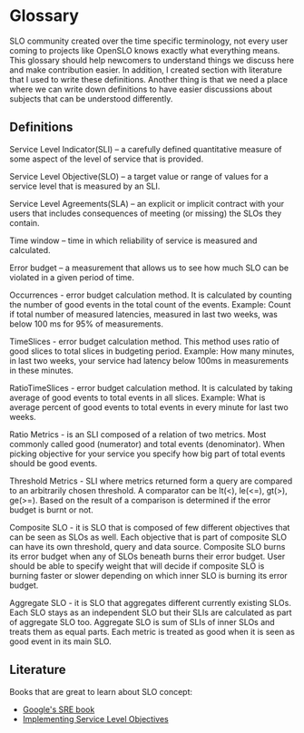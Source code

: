 # Glossary

SLO community created over the time specific terminology, not every user coming to projects like OpenSLO knows exactly what
everything means. This glossary should help newcomers to understand things we discuss here and make contribution easier.
In addition, I created section with literature that I used to write these definitions.
Another thing is that we need a place where we can write down definitions to have easier discussions about
subjects that can be understood differently.

## Definitions

Service Level Indicator(SLI) – a carefully defined quantitative measure of some aspect of the level of service that is
provided.

Service Level Objective(SLO) – a target value or range of values for a service level that is measured by an SLI.

Service Level Agreements(SLA) – an explicit or implicit contract with your users that includes consequences of
meeting (or missing) the SLOs they contain.

Time window – time in which reliability of service is measured and calculated.

Error budget – a measurement that allows us to see how much SLO can be violated in a given period of time.

Occurrences - error budget calculation method. It is calculated by counting the number of good events in the total count
of the events. Example: Count if total number of measured latencies, measured in last two weeks, was below 100 ms for 95%
of measurements.

TimeSlices - error budget calculation method. This method uses ratio of good slices to total slices in budgeting
period. Example: How many minutes, in last two weeks, your service had latency below 100ms in measurements in these minutes.

RatioTimeSlices - error budget calculation method. It is calculated by taking average of good events to total
events in all slices. Example: What is average percent of good events to total events in every minute for last two weeks.

Ratio Metrics - is an SLI composed of a relation of two metrics. Most commonly called good (numerator) and total
events (denominator). When picking objective for your service you specify how big part of total events should be good events.

Threshold Metrics - SLI where metrics returned form a query are compared to an arbitrarily chosen threshold. A comparator
can be lt(<), le(<=), gt(>), ge(>=). Based on the result of a comparison is determined if the error budget is burnt or not.

Composite SLO - it is SLO that is composed of few different objectives that can be seen as SLOs as well.
Each objective that is part of composite SLO can have its own threshold, query and data source. Composite SLO burns its
error budget when any of SLOs beneath burns their error budget. User should be able to specify weight that will decide
if composite SLO is burning faster or slower depending on which inner SLO is burning its error budget.

Aggregate SLO - it is SLO that aggregates different currently existing SLOs. Each SLO stays as an independent SLO but
their SLIs are calculated as part of aggregate SLO too. Aggregate SLO is sum of SLIs of inner SLOs and treats them
as equal parts. Each metric is treated as good when it is seen as good event in its main SLO.

## Literature

Books that are great to learn about SLO concept:

- [Google's SRE book](https://sre.google/sre-book/table-of-contents/)
- [Implementing Service Level Objectives](https://www.oreilly.com/library/view/implementing-service-level/9781492076803/)
